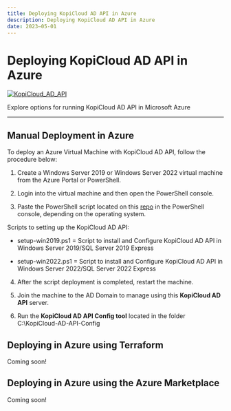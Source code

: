 ```yaml
---
title: Deploying KopiCloud AD API in Azure
description: Deploying KopiCloud AD API in Azure
date: 2023–05-01
---
```


# Deploying KopiCloud AD API in Azure
[![KopiCloud_AD_API](https://img.shields.io/badge/kopiCloud_ad-v1.0+-blueviolet.svg)](https://www.kopicloud-ad-api.com)

Explore options for running KopiCloud AD API in Microsoft Azure

----

## Manual Deployment in Azure

To deploy an Azure Virtual Machine with KopiCloud AD API, follow the procedure below:

1) Create a Windows Server 2019 or Windows Server 2022 virtual machine from the Azure Portal or PowerShell.

2) Login into the virtual machine and then open the PowerShell console.

3) Paste the PowerShell script located on this [repo](https://github.com/KopiCloud-AD-API/kopicloud-ad-api-setup-scripts) in the PowerShell console, depending on the operating system.

Scripts to setting up the KopiCloud AD API:

* setup-win2019.ps1 = Script to install and Configure KopiCloud AD API in Windows Server 2019/SQL Server 2019 Express

* setup-win2022.ps1 = Script to install and Configure KopiCloud AD API in Windows Server 2022/SQL Server 2022 Express

4) After the script deployment is completed, restart the machine.

5) Join the machine to the AD Domain to manage using this **KopiCloud AD API** server.

6) Run the **KopiCloud AD API Config tool** located in the folder C:\KopiCloud-AD-API-Config

## Deploying in Azure using Terraform

Coming soon!

## Deploying in Azure using the Azure Marketplace

Coming soon!

